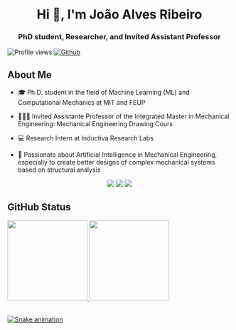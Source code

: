 <h1 align="center">Hi 👋, I'm João Alves Ribeiro</h1>
<h3 align="center">PhD student, Researcher, and Invited Assistant Professor</h3>
  
![Profile views](https://visitor-badge.glitch.me/badge?page_id=Joao97ribeiro.Joao97ribeiro)
[![Github](https://img.shields.io/github/followers/Joao97ribeiro?label=Follow&style=social)](https://github.com/Joao97ribeiro)
  
<h2> About Me</h2>
  
- 🎓 Ph.D. student in the field of Machine Learning (ML) and Computational Mechanics at MIT and FEUP
  
- 🧑🏽‍🏫 Invited Assistante Professor of the Integrated Master in Mechanical Engineering: Mechanical Engineering Drawing Cours
  
- 💻 Research Intern at Inductiva Research Labs
  
- 💬 Passionate about Artificial Intelligence in Mechanical Engineering, especially to create better designs of complex mechanical systems based on structural analysis
  
<div align="center">
  <a href="https://www.linkedin.com/in/joao97ribeiro/" target="_blank"><img src="https://img.shields.io/badge/-LinkedIn-%230077B5?style=for-the-badge&logo=linkedin&logoColor=white" target="_blank"></a> 
  <a href="https://instagram.com/joao97ribeiro" target="_blank"><img src="https://img.shields.io/badge/-Instagram-%23E4405F?style=for-the-badge&logo=instagram&logoColor=white" target="_blank"></a>
  <a href = "mailto:jp.ar@hotmail.com"><img src="https://img.shields.io/badge/Microsoft_Outlook-0078D4?style=for-the-badge&logo=microsoft-outlook&logoColor=white" target="_blank"></a>  
</div>

<h2> GitHub Status</h2>
 
<div>
  <a href="https://github.com/Joao97ribeiro">
  <img height="180em" src="https://github-readme-stats.vercel.app/api?username=Joao97ribeiro&show_icons=true&theme=dark&include_all_commits=true&count_private=true"/>
  <img height="180em" src="https://github-readme-stats.vercel.app/api/top-langs/?username=Joao97ribeiro&layout=compact&langs_count=7&theme=dark"/>
  </div>
  <div style="display: inline_block"><br>
 
 
![Snake animation](https://github.com/Joao97ribeiro/Joao97ribeiro/blob/output/github-contribution-grid-snake.svg)
